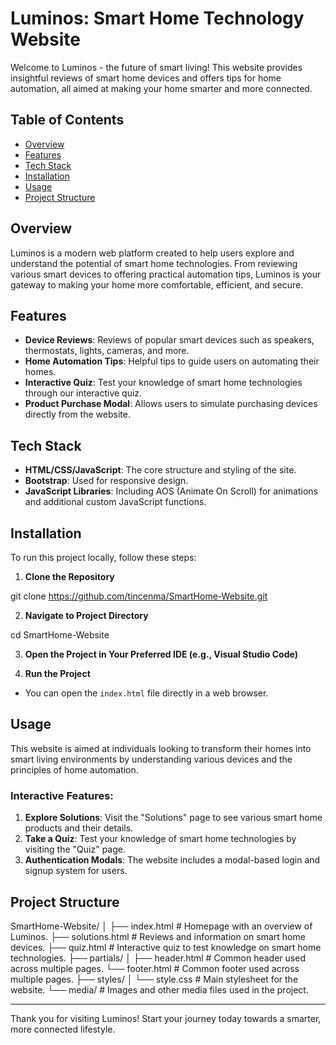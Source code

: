 # Luminos: Smart Home Technology Website

Welcome to Luminos - the future of smart living! This website provides insightful reviews of smart home devices and offers tips for home automation, all aimed at making your home smarter and more connected.

## Table of Contents
- [Overview](#overview)
- [Features](#features)
- [Tech Stack](#tech-stack)
- [Installation](#installation)
- [Usage](#usage)
- [Project Structure](#project-structure)

## Overview

Luminos is a modern web platform created to help users explore and understand the potential of smart home technologies. From reviewing various smart devices to offering practical automation tips, Luminos is your gateway to making your home more comfortable, efficient, and secure.

## Features
- **Device Reviews**: Reviews of popular smart devices such as speakers, thermostats, lights, cameras, and more.
- **Home Automation Tips**: Helpful tips to guide users on automating their homes.
- **Interactive Quiz**: Test your knowledge of smart home technologies through our interactive quiz.
- **Product Purchase Modal**: Allows users to simulate purchasing devices directly from the website.

## Tech Stack

- **HTML/CSS/JavaScript**: The core structure and styling of the site.
- **Bootstrap**: Used for responsive design.
- **JavaScript Libraries**: Including AOS (Animate On Scroll) for animations and additional custom JavaScript functions.

## Installation

To run this project locally, follow these steps:

1. **Clone the Repository**

git clone https://github.com/tincenma/SmartHome-Website.git

2. **Navigate to Project Directory**

cd SmartHome-Website

3. **Open the Project in Your Preferred IDE (e.g., Visual Studio Code)**

4. **Run the Project**
- You can open the `index.html` file directly in a web browser.

## Usage

This website is aimed at individuals looking to transform their homes into smart living environments by understanding various devices and the principles of home automation.

### Interactive Features:
1. **Explore Solutions**: Visit the "Solutions" page to see various smart home products and their details.
2. **Take a Quiz**: Test your knowledge of smart home technologies by visiting the "Quiz" page.
3. **Authentication Modals**: The website includes a modal-based login and signup system for users.

## Project Structure

SmartHome-Website/ │
                   ├── index.html # Homepage with an overview of Luminos.
                   ├── solutions.html # Reviews and information on smart home devices.
                   ├── quiz.html # Interactive quiz to test knowledge on smart home technologies.
                   ├── partials/ │
                                 ├── header.html # Common header used across multiple pages.
                                 └── footer.html # Common footer used across multiple pages.
                   ├── styles/ │
                               └── style.css # Main stylesheet for the website.
                   └── media/ # Images and other media files used in the project.

---

Thank you for visiting Luminos! Start your journey today towards a smarter, more connected lifestyle.
